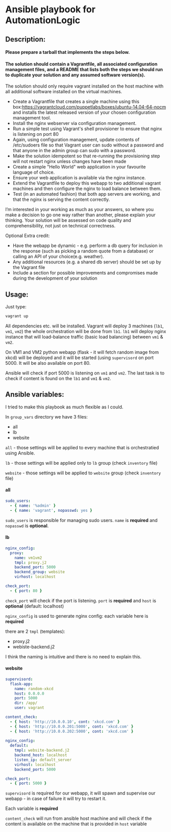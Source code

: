 # Ansible playbook for AutomationLogic

## Description:

#### Please prepare a tarball that implements the steps below.

#### The solution should contain a Vagrantfile, all associated configuration management files, and a README that lists both the steps we should run to duplicate your solution and any assumed software version(s).

The solution should only require vagrant installed on the host machine with all additional software installed on the virtual machines.

* Create a Vagrantfile that creates a single machine using this box:https://vagrantcloud.com/puppetlabs/boxes/ubuntu-14.04-64-nocm
and installs the latest released version of your chosen configuration management tool.  
* Install the nginx webserver via configuration management.  
* Run a simple test using Vagrant's shell provisioner to ensure that nginx is listening on port 80  
* Again, using configuration management, update contents of /etc/sudoers file so that Vagrant user can sudo without a password and that anyone in the admin group can sudo with a password.  
* Make the solution idempotent so that re-running the provisioning step will not restart nginx unless changes have been made  
* Create a simple "Hello World" web application in your favourite language of choice.  
* Ensure your web application is available via the nginx instance.  
* Extend the Vagrantfile to deploy this webapp to two additional vagrant machines and then configure the nginx to load balance between them.  
* Test (in an automated fashion) that both app servers are working, and that the nginx is serving the content correctly.  

I’m interested in your working as much as your answers, so where you make a decision to go one way rather than another, please explain your thinking.
Your solution will be assessed on code quality and comprehensibility, not just on technical correctness.

Optional Extra credit:
* Have the webapp be dynamic - e.g. perform a db query for inclusion in the response (such as picking a random quote from a database) or calling an API of your choice(e.g. weather).  
* Any additional resources (e.g. a shared db server) should be set up by the Vagrant file 
* Include a section for possible improvements and compromises made during the development of your solution

## Usage:

Just type: 

```sh
vagrant up
```

All dependencies etc. will be installed. 
Vagrant will deploy 3 machines (`lb1`, `vm1`, `vm2`) the whole orchestration will be done from `lb1`.
`lb1` will deploy nginx instance that will load-balance traffic (basic load balancing) between `vm1` & `vm2`.

On VM1 and VM2 python webapp (flask - it will fetch random image from xkcd) will be deployed and it will be started (using `supervisord` on port 5000. It will be also available on port 80. 

Ansible will check if port 5000 is listening on `vm1` and `vm2`. The last task is to check if content is found on the `lb1` and `vm1` & `vm2`.


## Ansible variables:

I tried to make this playbook as much flexible as I could.

In `group_vars` directory we have 3 files:

* all
* lb
* website

`all` - those settings will be applied to every machine that is orchestratied using Ansible.

`lb` - those settings will be applied only to `lb` group (check `inventory` file)

`website` - those settings will be applied to `website` group (check `inventory` file)

#### all

```yaml
sudo_users:
  - { name: '%admin' }
  - { name: 'vagrant', nopasswd: yes }
```

`sudo_users` is responsible for managing sudo users. `name` is **required** and `nopasswd` is **optional**. 

#### lb

```yaml
nginx_config:
  proxy:
    name: vm1vm2
    tmpl: proxy.j2
    backend_port: 5000
    backend_group: website
    virhost: localhost

check_port:
  - { port: 80 }
```

`check_port` will check if the port is listening. `port` is **required** and `host` is **optional** (default: localhost)

`nginx_config` is used to generate nginx config:
each variable here is **required**

there are 2 `tmpl` (templates):
 * proxy.j2
 * webiste-backend.j2

I think the naming is intuitive and there is no need to explain this.


#### website

```yaml
supervisord:
  flask-app:
    name: random-xkcd
    host: 0.0.0.0
    port: 5000
    dir: /app/
    user: vagrant

content_check:
  - { host: 'http://10.0.0.10', cont: 'xkcd.com' }
  - { host: 'http://10.0.0.201:5000', cont: 'xkcd.com' }
  - { host: 'http://10.0.0.202:5000', cont: 'xkcd.com' }
  
nginx_config:
  default:
    tmpl: website-backend.j2
    backend_host: localhost
    listen_ip: default_server
    virhost: localhost  
    backend_port: 5000

check_port:
  - { port: 5000 }
```

`supervisord` is required for our webapp, it will spawn and supervise our webapp - in case of failure it will try to restart it.

Each variable is **required**

`content_check` will run from ansible host machine and will check if the content is available on the machine that is provided in `host` variable 

